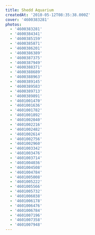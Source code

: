 ```yaml
---
title: Shedd Aquarium
createdAt: '2010-05-12T08:35:38.000Z'
cover: '4600383281'
photos:
  - '4600383281'
  - '4600384341'
  - '4600385159'
  - '4600385871'
  - '4600386201'
  - '4600386389'
  - '4600387375'
  - '4600387949'
  - '4600388371'
  - '4600388689'
  - '4600388963'
  - '4600389145'
  - '4600389583'
  - '4600389713'
  - '4600389891'
  - '4601001470'
  - '4601001636'
  - '4601001782'
  - '4601001892'
  - '4601002040'
  - '4601002216'
  - '4601002482'
  - '4601002614'
  - '4601002756'
  - '4601002960'
  - '4601003342'
  - '4601003476'
  - '4601003714'
  - '4601004036'
  - '4601004508'
  - '4601004784'
  - '4601005008'
  - '4601005222'
  - '4601005566'
  - '4601005732'
  - '4601006038'
  - '4601006178'
  - '4601006476'
  - '4601006784'
  - '4601007196'
  - '4601007358'
  - '4601007948'
---
```


